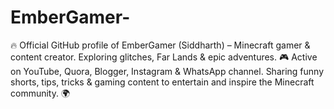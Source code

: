 # EmberGamer-
🔥 Official GitHub profile of EmberGamer (Siddharth) – Minecraft gamer &amp; content creator. Exploring glitches, Far Lands &amp; epic adventures. 🎮 Active on YouTube, Quora, Blogger, Instagram &amp; WhatsApp channel. Sharing funny shorts, tips, tricks &amp; gaming content to entertain and inspire the Minecraft community. 🌍
